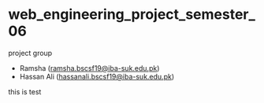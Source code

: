 # web_engineering_project_semester_06
project group
- Ramsha (ramsha.bscsf19@iba-suk.edu.pk)
- Hassan Ali (hassanali.bscsf19@iba-suk.edu.pk)




this is test
